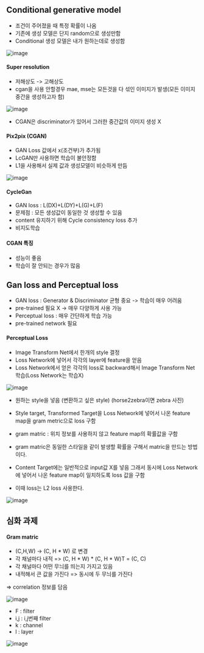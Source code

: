 ##  Conditional generative model
* 조건이 주어졌을 때 특정 확률이 나옴 
* 기존에 생성 모델은 단지 random으로 생성만함
* Conditional 생성 모델은 내가 원하는데로 생성함

![image](https://user-images.githubusercontent.com/63588046/158096894-77e4e447-888d-4815-a90e-bdc97a13609c.png)


#### Super resolution
* 저해상도 -> 고해상도
* cgan을 사용 안할경우 mae, mse는 모든것을 다 섞인 이미지가 발생(모든 이미지 중간을 생성하고자 함)

![image](https://user-images.githubusercontent.com/63588046/158097029-f24df6e0-fb78-46e2-b34b-b9d47b1edb00.png)


* CGAN은 discriminator가 있어서 그러한 중간값의 이미지 생성 X 




#### Pix2pix (CGAN)

* GAN Loss 값에서 x(조건부)가 추가됨
* LcGAN만 사용하면 학습이 불안정함
* L1을 사용해서 실제 값과 생성모델이 비슷하게 만듬

![image](https://user-images.githubusercontent.com/63588046/158104001-a9835925-f7a7-4ae3-9a3e-13e5d4fa3bd7.png)



#### CycleGan

* GAN loss : L(DX)+L(DY)+L(G)+L(F)
* 문제점 : 모든 생성값이 동일한 것 생성할 수 있음
* content 유지하기 위해 Cycle consistency loss 추가
* 비지도학습


#### CGAN 특징
* 성능이 좋음
* 학습이 잘 안되는 경우가 많음


## Gan loss and Perceptual loss
* GAN loss : Generator & Discriminator 균형 중요 -> 학습이 매우 어려움
* pre-trained 필요 X -> 매우 다양하게 사용 가능
* Perceptual loss : 매우 간단하게 학습 가능
* pre-trained network 필요


#### Perceptual Loss
* Image Transform Net에서 한개의 style 결정
* Loss Network에 넣어서 각각의 layer에 feature을 얻음
* Loss Network에서 얻은 각각의 loss로 backward해서 Image Transform Net 학습(Loss Network는 학습X)

![image](https://user-images.githubusercontent.com/63588046/158105987-28030bd8-f017-4cdb-a75f-f6a88e28bc8e.png)

* 원하는 style을 넣음 (변환하고 싶은 style) (horse2zebra이면 zebra 사진)
* Style target, Transformed Target을 Loss Network에 넣어서 나온 feature map을 gram metric으로 loss 구함
* gram matric : 위치 정보를 사용하지 않고 feature map의 확률값을 구함
* gram matric은 동일한 스타일을 같이 발생할 확률을 구해서 matric을 만드는 방법이다.


* Content Target에는 일반적으로 input값 X를 넣음 그래서 동시에 Loss Network에 넣어서 나온 feature map이 일치하도록 loss 값을 구함
* 이때 loss는 L2 loss 사용한다.

![image](https://user-images.githubusercontent.com/63588046/158106226-9fb485b3-1e98-4032-b490-8025a3d3a22d.png)







## 심화 과제
#### Gram matric
* (C,H,W) -> (C, H * W) 로 변경
* 각 채널마다 내적 => (C, H * W) * (C, H * W)T = (C, C) 
* 각 채널마다 어떤 무늬를 띄는지 가지고 있음
* 내적해서 큰 값을 가진다 => 동시에 두 무늬를 가진다

=> correlation 정보를 담음

![image](https://user-images.githubusercontent.com/63588046/158533238-d89abd9b-0069-4789-be19-c693e9302670.png)

* F : filter
* i,j : i,j번째 filter
* k : channel
* l : layer


![image](https://user-images.githubusercontent.com/63588046/158537341-90a5fdca-8560-4ce0-aec9-57d03413abbe.png)









